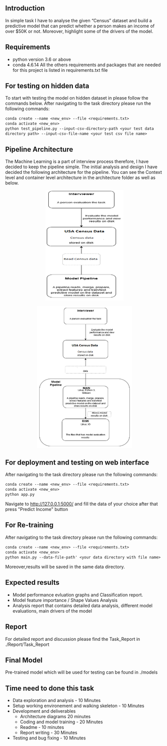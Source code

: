 ## Introduction
In simple task I have to analyse the given “Census” dataset
and build a predictive model that can predict whether a person makes an income of over $50K or not. Moreover, highlight some of the drivers of the model.

## Requirements

* python version 3.6 or above
* conda 4.6.14
All the others requirements and packages that are needed for this project is listed in requirements.txt file

## For testing on hidden data
To start with testing the model on hidden dataset in please follow the commands below.
After navigating to the task directory please run the following commands:
 ```
conda create --name <new_env> --file <requirements.txt>
conda activate <new_env>
python test_pipeline.py --input-csv-directory-path <your test data directory path> --input-csv-file-name <your test csv file name>
 ```
## Pipeline Architecture
The Machine Learning is a part of interview process therefore, I have decided to keep the pipeline simple. The initial analysis and design I have decided the following architecture for the pipeline.
You can see the Context level and container level architecture in the architecture folder as well as below.

<p align="center">
    <img width="250px" height="350px" src="/architecture/Context.png"/>
</p>

<p align="center">
    <img width="300px" height="450px" src="/architecture/Container.png"/>
</p>

## For deployment and testing on web interface
After navigating to the task directory please run the following commands:
 ```
conda create --name <new_env> --file <requirements.txt>
conda activate <new_env>
python app.py
```
Navigate to http://127.0.0.1:5000/ and fill the data of your choice after that press "Predict Income" button

## For Re-training

After navigating to the task directory please run the following commands:
 ```
conda create --name <new_env> --file <requirements.txt>
conda activate <new_env>
python main.py --data-file-path' <your data directory with file name>
```
Moreover,results will be saved in the same data directory.

## Expected results

* Model performance evluation graphs and Classification report.
* Model feature importance / Shape Values Analysis
* Analysis report that contains detailed data analysis, different model evaluations, main drivers of the model

## Report

For detailed report and discussion please find the Task_Report in ./Report/Task_Report

## Final Model

Pre-trained model which will be used for testing can be found in ./models


## Time need to done this task

* Data exploration and analysis - 10 Minutes
* Setup working environement and walking skeleton - 10 Minutes
* Development and deliverables
    * Architecture diagrams 20 minutes
    * Coding and model training - 20 Minutes
    * Readme - 10 minutes
    * Report writing - 30 Minutes
* Testing and bug fixing - 10 Minutes